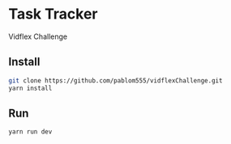 # Task Tracker

Vidflex Challenge

## Install

```bash
git clone https://github.com/pablom555/vidflexChallenge.git
yarn install
```

## Run

```bash
yarn run dev
```
